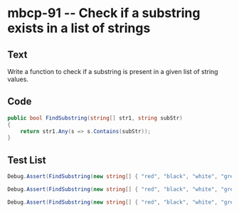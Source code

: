 # mbcp-91 -- Check if a substring exists in a list of strings

## Text

Write a function to check if a substring is present in a given list of string values.

## Code

```csharp
public bool FindSubstring(string[] str1, string subStr) 
{
    return str1.Any(s => s.Contains(subStr));
}
```

## Test List

```csharp
Debug.Assert(FindSubstring(new string[] { "red", "black", "white", "green", "orange" }, "ack") == true);
```

```csharp
Debug.Assert(FindSubstring(new string[] { "red", "black", "white", "green", "orange" }, "abc") == false);
```

```csharp
Debug.Assert(FindSubstring(new string[] { "red", "black", "white", "green", "orange" }, "ange") == true);
```
